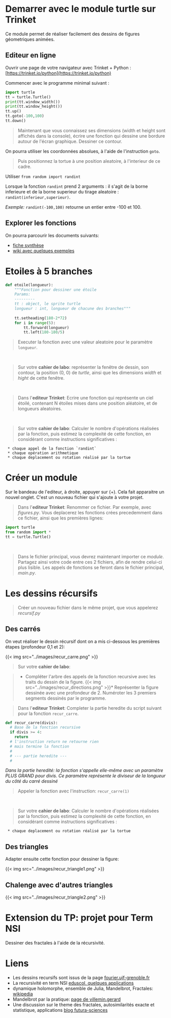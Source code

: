 # Demarrer avec le module turtle sur Trinket
Ce module permet de réaliser facilement des dessins de figures géometriques animées.

## Editeur en ligne
Ouvrir une page de votre navigateur avec Trinket + Python : [https://trinket.io/python](https://trinket.io/python)

Commencer avec le programme minimal suivant : 

```python
import turtle
tt = turtle.Turtle()
print(tt.window_width())
print(tt.window_height())
tt.up()
tt.goto(-100,100)
tt.down()
```

> Maintenant que vous connaissez ses dimensions (width et height sont affichés dans la console), écrire une fonction qui dessine une bordure autour de l'écran graphique. Dessiner ce contour.

On pourra utiliser les coordonnées absolues, à l'aide de l'instruction `goto`.

> Puis positionnez la tortue à une position aleatoire, à l'interieur de ce cadre.

Utiliser `from random import randint` 

Lorsque la fonction `randint` prend 2 arguments : il s'agit de la borne inferieure et de la borne superieur du tirage aleatoire : `randint(inferieur,superieur)`.

*Exemple:* `randint(-100,100)` retourne un entier entre -100 et 100.

## Explorer les fonctions
On pourra parcourir les documents suivants:

* [fiche synthèse](https://perso.limsi.fr/pointal/_media/python:turtle:turtleref.pdf)
* [wiki avec quelques exemples](https://wiki.mchobby.be/index.php?title=Python-Turtle-Exemple2)


# Etoiles à 5 branches

```python
def etoile(longueur):
    """Fonction pour dessiner une étoile
    Params:
    ---------
    tt : object, le sprite turtle
    longueur : int, longueur de chacune des branches"""
    
    tt.setheading(180-2*72)
    for i in range(5):
        tt.forward(longueur)
        tt.left(180-180/5)
 ```
 
 > Executer la fonction avec une valeur aleatoire pour le paramètre `longueur`.
 
 <br>

 > Sur votre **cahier de labo**: représenter la fenêtre de dessin, son contour, la position (0, 0) de *turtle*, ainsi que les dimensions *width* et *hight* de cette fenêtre.

 <br>
 
 > Dans l'**editeur Trinket**: Ecrire une fonction qui représente un ciel étoilé, contenant N étoiles mises dans une position aléatoire, et de longueurs aleatoires.
 
 <br>
 
 > Sur votre **cahier de labo**: Calculer le nombre d'opérations réalisées par la fonction, puis estimez la complexité de cette fonction, en considérant comme instructions significatives : 
 	
 	 * chaque appel de la fonction `randint`
 	 * chaque opération arithmetique
 	 * chaque deplacement ou rotation réalisé par la tortue

# Créer un module
Sur le bandeau de l'editeur, à droite, appuyer sur (+).
Cela fait apparaitre un nouvel onglet. C'est un nouveau fichier qui s'ajoute à votre projet.

> Dans l'**editeur Trinket**: Renommer ce fichier. Par exemple, avec *figures.py*. Vous deplacerez les fonctions crées precedemment dans ce fichier, ainsi que les premières lignes:

```python
import turtle
from random import *
tt = turtle.Turtle()
```

<br>

> Dans le fichier principal, vous devrez maintenant importer ce *module*. Partagez ainsi votre code entre ces 2 fichiers, afin de rendre celui-ci plus lisible. Les appels de fonctions se feront dans le fichier principal, *main.py*.

# Les dessins récursifs
> Créer un nouveau fichier dans le même projet, que vous appelerez *recursif.py*

## Des carrés
On veut réaliser le dessin récursif dont on a mis ci-dessous les premières étapes (profondeur 0,1 et 2):

{{< img src="../images/recur_carre.png" >}}



> Sur votre **cahier de labo**: 

> * Compléter l'arbre des appels de la fonction recursive avec les traits du dessin de la figure.
{{< img src="../images/recur_directions.png" >}}* Représenter la figure dessinée avec une profondeur de 2. Numéroter les 3 premiers segments dessinés par le programme.

> Dans l'**editeur Trinket**: Completer la partie heredite du script suivant pour la fonction `recur_carre`. 

```python
def recur_carre(divis):
  # Base de la fonction recursive
  if divis >= 4:
    return
  # l'instruction return ne retourne rien 
  # mais termine la fonction
  # 
  # --- partie heredite ---
  # 
```

*Dans la partie heredité: la fonction s'appelle elle-même avec un paramètre PLUS GRAND pour divis. Ce paramètre représente le diviseur de la longueur du côté du carré dessiné*

> Appeler la fonction avec l'instruction: `recur_carre(1)`

<br>

> Sur votre **cahier de labo**: Calculer le nombre d'opérations réalisées par la fonction, puis estimez la complexité de cette fonction, en considérant comme instructions significatives : 
    
     * chaque deplacement ou rotation réalisé par la tortue

## Des triangles
Adapter ensuite cette fonction pour dessiner la figure:

{{< img src="../images/recur_triangle1.png" >}}
## Chalenge avec d'autres triangles

{{< img src="../images/recur_triangle2.png" >}}

# Extension du TP: projet pour Term NSI
Dessiner des fractales à l'aide de la récursivité.

# Liens
* Les dessins recursifs sont issus de la page [fourier.ujf-grenoble.fr](https://www-fourier.ujf-grenoble.fr/~parisse/giac/doc/fr/casrouge/casrouge019.html)
* La recursivité en term NSI [eduscol, quelques applications](https://eduscol.education.fr/document/10103/download)
* dynamique holomorphe, ensemble de Julia, Mandelbrot, Fractales: [wikipedia](https://fr.wikipedia.org/wiki/Ensemble_de_Mandelbrot)
* Mandelbrot par la pratique: [page de villemin.gerard](http://villemin.gerard.free.fr/Wwwgvmm/Suite/FracPrat.htm)
* Une discussion sur le theme des fractales, autosimilarités exacte et statistique, applications [blog futura-sciences](https://forums.futura-sciences.com/physique/154964-fractal-autosimilarite.html)



